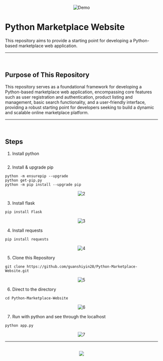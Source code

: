 <div align=center>
  
![Demo](https://github.com/user-attachments/assets/e15154a0-bd7f-44c4-80a1-cac2c855e08c)

</div>

# Python Marketplace Website

This repository aims to provide a starting point for developing a Python-based marketplace web application.

<hr><br>

## Purpose of This Repository

This repository serves as a foundational framework for developing a Python-based marketplace web application, encompassing core features such as user registration and authentication, product listing and management, basic search functionality, and a user-friendly interface, providing a robust starting point for developers seeking to build a dynamic and scalable online marketplace platform.

<hr><br>

## Steps

1. Install python

```

```

<div align=center>
  

</div>

2. Install & upgrade pip

```
python -m ensurepip --upgrade
python get-pip.py
python -m pip install --upgrade pip
```

<div align=center>
  
![2](https://github.com/user-attachments/assets/18857cfc-0606-4f8e-b163-aea0e2e7e009)

</div>

3. Install flask

```
pip install Flask
```

<div align=center>
  
![3](https://github.com/user-attachments/assets/73e241f4-3263-4fd6-aa1b-d20003a435bc)

</div>

4. Install requests

```
pip install requests
```
<div align=center>
  
![4](https://github.com/user-attachments/assets/4cf49a0c-d02d-4d8e-844d-1c9b30e7b63b)

</div>

5. Clone this Repository

```
git clone https://github.com/guanshiyin28/Python-Marketplace-Website.git
```

<div align=center>

![5](https://github.com/user-attachments/assets/9de750a9-ce59-4875-9c2a-261dda58f795)

</div>

6. Direct to the directory

```
cd Python-Marketplace-Website
```

<div align=center>
  
![6](https://github.com/user-attachments/assets/1877733d-db06-4511-98e2-7d6358fafd3c)

</div>

7. Run with python and see through the localhost

```
python app.py
```
<div align=center>
  
![7](https://github.com/user-attachments/assets/6b9c4c78-86b8-4d6b-8523-2a3a1cb6b24b)

</div>
<hr><br>

<div align="center">
  <a href="https://www.instagram.com/guanshiyin_/">
     <img src="https://capsule-render.vercel.app/api?type=waving&height=200&color=20:72aae3,100:cadbf5&section=footer&reversal=false&textBg=false&fontAlignY=50&descAlign=48&descAlignY=59"/>
  </a>
</div>
